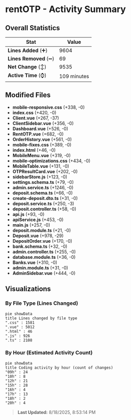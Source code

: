# rentOTP - Activity Summary 

## Overall Statistics

| Stat                   | Value                                                             |
| ---------------------- | ----------------------------------------------------------------- |
| **Lines Added** (➕)   | 9604                                          |
| **Lines Removed** (➖) | 69                                        |
| **Net Change** (↕)    | 9535                |
| **Active Time** (⌚)   | 109 minutes |


## Modified Files
- **mobile-responsive.css** (+338, -0)
- **index.css** (+420, -0)
- **Client.vue** (+267, -37)
- **ClientSidebar.vue** (+356, -0)
- **Dashboard.vue** (+526, -0)
- **RentOTP.vue** (+682, -0)
- **OrderHistory.vue** (+561, -0)
- **mobile-fixes.css** (+389, -0)
- **index.html** (+46, -0)
- **MobileMenu.vue** (+319, -0)
- **mobile-optimizations.css** (+434, -0)
- **MobileTable.vue** (+131, -0)
- **OTPResultCard.vue** (+202, -0)
- **sidebarStore.js** (+123, -0)
- **settings.schema.ts** (+79, -0)
- **admin.service.ts** (+1246, -0)
- **deposit.schema.ts** (+66, -0)
- **create-deposit.dto.ts** (+31, -0)
- **deposit.service.ts** (+250, -3)
- **deposit.controller.ts** (+58, -0)
- **api.js** (+93, -0)
- **apiService.js** (+453, -0)
- **main.js** (+257, -0)
- **deposit.module.ts** (+21, -0)
- **Deposit.vue** (+978, -29)
- **DepositOrder.vue** (+170, -0)
- **bank.schema.ts** (+32, -0)
- **admin.controller.ts** (+255, -0)
- **database.module.ts** (+36, -0)
- **Banks.vue** (+310, -0)
- **admin.module.ts** (+31, -0)
- **AdminSidebar.vue** (+444, -0)

## Visualizations

### By File Type (Lines Changed)

```mermaid
pie showData
title Lines changed by file type
".css" : 1581
".vue" : 5012
".html" : 46
".js" : 926
".ts" : 2108
```

### By Hour (Estimated Activity Count)

```mermaid
pie showData
title Coding activity by hour (count of changes)
"09h" : 24
"10h" : 8
"12h" : 21
"15h" : 28
"16h" : 4
"17h" : 13
"18h" : 2
"20h" : 4
```


> **Last Updated:** 8/18/2025, 8:53:14 PM